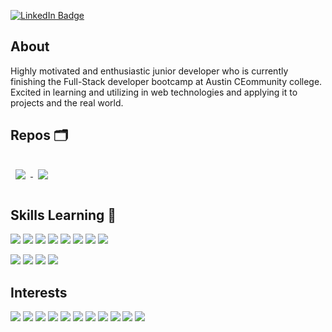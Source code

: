 [![LinkedIn Badge](https://img.shields.io/badge/LinkedIn-Profile-informational?style=for-the-badge&logo=linkedin&logoColor=white&color=0D76A8)](https://www.linkedin.com/in/shih-yu-hwang/)

## About

Highly motivated and enthusiastic junior developer who is currently finishing the Full-Stack developer bootcamp at Austin CEommunity college. Excited in learning and utilizing in web technologies and applying it to projects and the real world.

## Repos 🗂

<a href="https://github.com/Shih-Yu/DogSalonDemoSite">
  <img align="center" style="margin:1rem 0.5rem" src="https://github-readme-stats.vercel.app/api/pin/?username=shih-yu&repo=DogSalonDemoSite&title_color=ffffff&text_color=c9cacc&icon_color=4AB197&bg_color=1A2B34" />
</a>

<a href="https://github.com/Shih-Yu/Bitcoin-Watcher">
  <img align="center" style="margin:1rem 0.5rem" src="https://github-readme-stats.vercel.app/api/pin/?username=shih-yu&repo=bitcoin-watcher&title_color=ffffff&text_color=c9cacc&icon_color=4AB197&bg_color=1A2B34" />
</a>


## Skills Learning 🧠

![](https://img.shields.io/badge/HTML-informational?style=for-the-badge&logo=html5&logoColor=white&color=E34F26)
![](https://img.shields.io/badge/CSS-informational?style=for-the-badge&logo=CSS3&logoColor=white&color=1572B6)
![](https://img.shields.io/badge/JavaScript-informational?style=for-the-badge&logo=JavaScript&logoColor=white&color=F7DF1E)
![](https://img.shields.io/badge/Bootstrap-informational?style=for-the-badge&logo=Bootstrap&logoColor=white&color=7952B3)
![](https://img.shields.io/badge/Express-informational?style=for-the-badge&logo=Express&logoColor=white&color=000000)
![](https://img.shields.io/badge/PostgreSql-informational?style=for-the-badge&logo=PostGreSql&logoColor=white&color=336791)
![](https://img.shields.io/badge/MongoDB-informational?style=for-the-badge&logo=MongoDB&logoColor=white&color=47A248)
![](https://img.shields.io/badge/React-informational?style=for-the-badge&logo=react&logoColor=white&color=61DAFB)

![](https://img.shields.io/badge/Heroku-informational?style=for-the-badge&logo=Heroku&logoColor=white&color=430098)
![](https://img.shields.io/badge/Git-informational?style=for-the-badge&logo=Git&logoColor=white&color=F05032)
![](https://img.shields.io/badge/GitHub-informational?style=for-the-badge&logo=GitHub&logoColor=white&color=181717)
![](https://img.shields.io/badge/NPM-informational?style=for-the-badge&logo=NPM&logoColor=white&color=CB3837)

## Interests

![](https://img.shields.io/badge/Coffee-informational?style=for-the-badge&logo=Buy-Me-A-Coffee&logoColor=white&color=FFDD00)
![](https://img.shields.io/badge/Playstation-informational?style=for-the-badge&logo=Playstation&logoColor=white&color=003791)
![](https://img.shields.io/badge/Cookies-informational?style=for-the-badge&logo=Cookiecutter&logoColor=white&color=D4AA00)
![](https://img.shields.io/badge/Bitcoin-informational?style=for-the-badge&logo=Bitcoin&logoColor=white&color=F7931A)
![](https://img.shields.io/badge/Ethereum-informational?style=for-the-badge&logo=Ethereum&logoColor=white&color=3C3C3D)
![](https://img.shields.io/badge/Ripple-informational?style=for-the-badge&logo=Ripple&logoColor=white&color=0085C0)
![](https://img.shields.io/badge/Solidity-informational?style=for-the-badge&logo=Solidity&logoColor=white&color=363636)
![](https://img.shields.io/badge/Spotify-informational?style=for-the-badge&logo=Spotify&logoColor=white&color=1ED760)
![](https://img.shields.io/badge/Udemy-informational?style=for-the-badge&logo=Udemy&logoColor=white&color=EC5252)
![](https://img.shields.io/badge/TED-informational?style=for-the-badge&logo=TED&logoColor=white&color=E62B1E)
![](https://img.shields.io/badge/DuckDuckGo-informational?style=for-the-badge&logo=DuckDuckGo&logoColor=white&color=DE5833)

<!-- ## More 
<a href="https://github.com/shih-yu">
  <img align="center" style="margin:0.5rem" src="https://github-readme-stats.vercel.app/api/top-langs/?username=shih-yu&&title_color=ffffff&text_color=c9cacc&icon_color=4AB197&bg_color=1A2B34" />
</a> -->